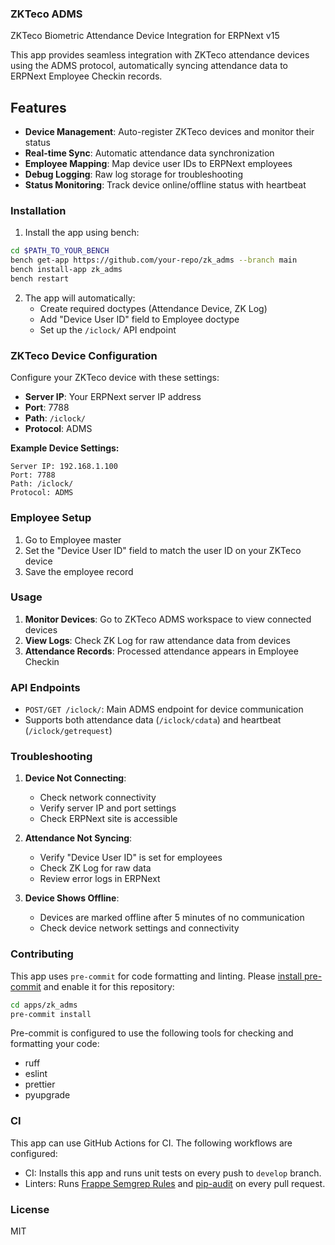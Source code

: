 ### ZKTeco ADMS

ZKTeco Biometric Attendance Device Integration for ERPNext v15

This app provides seamless integration with ZKTeco attendance devices using the ADMS protocol, automatically syncing attendance data to ERPNext Employee Checkin records.

## Features

- **Device Management**: Auto-register ZKTeco devices and monitor their status
- **Real-time Sync**: Automatic attendance data synchronization
- **Employee Mapping**: Map device user IDs to ERPNext employees
- **Debug Logging**: Raw log storage for troubleshooting
- **Status Monitoring**: Track device online/offline status with heartbeat

### Installation

1. Install the app using bench:
```bash
cd $PATH_TO_YOUR_BENCH
bench get-app https://github.com/your-repo/zk_adms --branch main
bench install-app zk_adms
bench restart
```

2. The app will automatically:
   - Create required doctypes (Attendance Device, ZK Log)
   - Add "Device User ID" field to Employee doctype
   - Set up the `/iclock/` API endpoint

### ZKTeco Device Configuration

Configure your ZKTeco device with these settings:

- **Server IP**: Your ERPNext server IP address
- **Port**: 7788
- **Path**: `/iclock/`
- **Protocol**: ADMS

**Example Device Settings:**
```
Server IP: 192.168.1.100
Port: 7788
Path: /iclock/
Protocol: ADMS
```

### Employee Setup

1. Go to Employee master
2. Set the "Device User ID" field to match the user ID on your ZKTeco device
3. Save the employee record

### Usage

1. **Monitor Devices**: Go to ZKTeco ADMS workspace to view connected devices
2. **View Logs**: Check ZK Log for raw attendance data from devices
3. **Attendance Records**: Processed attendance appears in Employee Checkin

### API Endpoints

- `POST/GET /iclock/`: Main ADMS endpoint for device communication
- Supports both attendance data (`/iclock/cdata`) and heartbeat (`/iclock/getrequest`)

### Troubleshooting

1. **Device Not Connecting**:
   - Check network connectivity
   - Verify server IP and port settings
   - Check ERPNext site is accessible

2. **Attendance Not Syncing**:
   - Verify "Device User ID" is set for employees
   - Check ZK Log for raw data
   - Review error logs in ERPNext

3. **Device Shows Offline**:
   - Devices are marked offline after 5 minutes of no communication
   - Check device network settings and connectivity

### Contributing

This app uses `pre-commit` for code formatting and linting. Please [install pre-commit](https://pre-commit.com/#installation) and enable it for this repository:

```bash
cd apps/zk_adms
pre-commit install
```

Pre-commit is configured to use the following tools for checking and formatting your code:

- ruff
- eslint
- prettier
- pyupgrade

### CI

This app can use GitHub Actions for CI. The following workflows are configured:

- CI: Installs this app and runs unit tests on every push to `develop` branch.
- Linters: Runs [Frappe Semgrep Rules](https://github.com/frappe/semgrep-rules) and [pip-audit](https://pypi.org/project/pip-audit/) on every pull request.


### License

MIT
